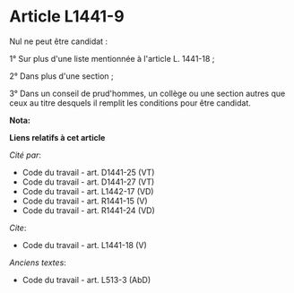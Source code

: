 # Article L1441-9

Nul ne peut être candidat : 

1° Sur plus d'une liste mentionnée à l'article L. 1441-18 ; 

2° Dans plus d'une section ; 

3° Dans un conseil de prud'hommes, un collège ou une section autres que ceux au titre desquels il remplit les conditions pour
être candidat.

**Nota:**



**Liens relatifs à cet article**

_Cité par_:

  - Code du travail - art. D1441-25 (VT)
  - Code du travail - art. D1441-27 (VT)
  - Code du travail - art. L1442-17 (VD)
  - Code du travail - art. R1441-15 (V)
  - Code du travail - art. R1441-24 (VD)

_Cite_:

  - Code du travail - art. L1441-18 (V)

_Anciens textes_:

  - Code du travail - art. L513-3 (AbD)
